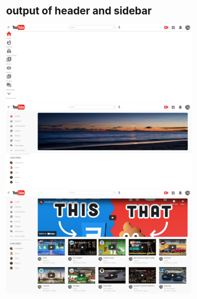 <h1>output of header and sidebar</h1>
<img src="./img/output.png">
<img src="./img/screenshot.png">
<img src="./img/screenshot-127.png">